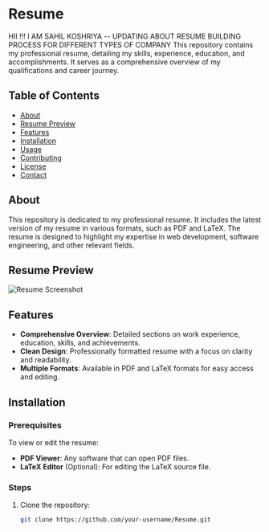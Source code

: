 # Resume
HII !!! I AM SAHIL KOSHRIYA -- UPDATING ABOUT RESUME BUILDING PROCESS FOR DIFFERENT TYPES OF COMPANY
This repository contains my professional resume, detailing my skills, experience, education, and accomplishments. 
It serves as a comprehensive overview of my qualifications and career journey.

## Table of Contents

- [About](#about)
- [Resume Preview](#resume-preview)
- [Features](#features)
- [Installation](#installation)
- [Usage](#usage)
- [Contributing](#contributing)
- [License](#license)
- [Contact](#contact)

## About

This repository is dedicated to my professional resume. 
It includes the latest version of my resume in various formats, such as PDF and LaTeX.
The resume is designed to highlight my expertise in web development, software engineering, and other relevant fields.

## Resume Preview

![Resume Screenshot](path-to-your-screenshot.png)

## Features

- **Comprehensive Overview**: Detailed sections on work experience, education, skills, and achievements.
- **Clean Design**: Professionally formatted resume with a focus on clarity and readability.
- **Multiple Formats**: Available in PDF and LaTeX formats for easy access and editing.

## Installation

### Prerequisites

To view or edit the resume:

- **PDF Viewer**: Any software that can open PDF files.
- **LaTeX Editor** (Optional): For editing the LaTeX source file.

### Steps

1. Clone the repository:
   ```bash
   git clone https://github.com/your-username/Resume.git
